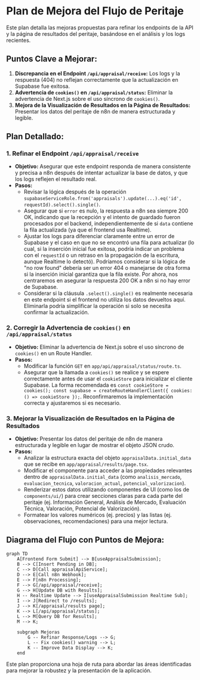 # Plan de Mejora del Flujo de Peritaje

Este plan detalla las mejoras propuestas para refinar los endpoints de la API y la página de resultados del peritaje, basándose en el análisis y los logs recientes.

## Puntos Clave a Mejorar:

1.  **Discrepancia en el Endpoint `/api/appraisal/receive`:** Los logs y la respuesta (404) no reflejan correctamente que la actualización en Supabase fue exitosa.
2.  **Advertencia de `cookies()` en `/api/appraisal/status`:** Eliminar la advertencia de Next.js sobre el uso síncrono de `cookies()`.
3.  **Mejora de la Visualización de Resultados en la Página de Resultados:** Presentar los datos del peritaje de n8n de manera estructurada y legible.

## Plan Detallado:

### 1. Refinar el Endpoint `/api/appraisal/receive`

*   **Objetivo:** Asegurar que este endpoint responda de manera consistente y precisa a n8n después de intentar actualizar la base de datos, y que los logs reflejen el resultado real.
*   **Pasos:**
    *   Revisar la lógica después de la operación `supabaseServiceRole.from('appraisals').update(...).eq('id', requestId).select().single()`.
    *   Asegurar que si `error` es nulo, la respuesta a n8n sea siempre 200 OK, indicando que la recepción y el intento de guardado fueron procesados por el backend, independientemente de si `data` contiene la fila actualizada (ya que el frontend usa Realtime).
    *   Ajustar los logs para diferenciar claramente entre un error de Supabase y el caso en que no se encontró una fila para actualizar (lo cual, si la inserción inicial fue exitosa, podría indicar un problema con el `requestId` o un retraso en la propagación de la escritura, aunque Realtime lo detectó). Podríamos considerar si la lógica de "no row found" debería ser un error 404 o manejarse de otra forma si la inserción inicial garantiza que la fila existe. Por ahora, nos centraremos en asegurar la respuesta 200 OK a n8n si no hay error de Supabase.
    *   Considerar si la cláusula `.select().single()` es realmente necesaria en este endpoint si el frontend no utiliza los datos devueltos aquí. Eliminarla podría simplificar la operación si solo se necesita confirmar la actualización.

### 2. Corregir la Advertencia de `cookies()` en `/api/appraisal/status`

*   **Objetivo:** Eliminar la advertencia de Next.js sobre el uso síncrono de `cookies()` en un Route Handler.
*   **Pasos:**
    *   Modificar la función `GET` en `app/api/appraisal/status/route.ts`.
    *   Asegurar que la llamada a `cookies()` se realice y se espere correctamente antes de usar el `cookieStore` para inicializar el cliente Supabase. La forma recomendada es `const cookieStore = cookies(); const supabase = createRouteHandlerClient({ cookies: () => cookieStore });`. Reconfirmaremos la implementación correcta y ajustaremos si es necesario.

### 3. Mejorar la Visualización de Resultados en la Página de Resultados

*   **Objetivo:** Presentar los datos del peritaje de n8n de manera estructurada y legible en lugar de mostrar el objeto JSON crudo.
*   **Pasos:**
    *   Analizar la estructura exacta del objeto `appraisalData.initial_data` que se recibe en `app/appraisal/results/page.tsx`.
    *   Modificar el componente para acceder a las propiedades relevantes dentro de `appraisalData.initial_data` (como `analisis_mercado`, `evaluacion_tecnica`, `valoracion_actual`, `potencial_valorizacion`).
    *   Renderizar estos datos utilizando componentes de UI (como los de `components/ui/`) para crear secciones claras para cada parte del peritaje (ej. Información General, Análisis de Mercado, Evaluación Técnica, Valoración, Potencial de Valorización).
    *   Formatear los valores numéricos (ej. precios) y las listas (ej. observaciones, recomendaciones) para una mejor lectura.

## Diagrama del Flujo con Puntos de Mejora:

```mermaid
graph TD
    A[Frontend Form Submit] --> B[useAppraisalSubmission];
    B --> C[Insert Pending in DB];
    C --> D[Call appraisalApiService];
    D --> E[Call n8n Webhook];
    E --> F[n8n Processing];
    F --> G[/api/appraisal/receive];
    G --> H[Update DB with Results];
    H -- Realtime Update --> I[useAppraisalSubmission Realtime Sub];
    I --> J[Redirect to /results];
    J --> K[/appraisal/results page];
    K --> L[/api/appraisal/status];
    L --> M[Query DB for Results];
    M --> K;

    subgraph Mejoras
        G -- Refinar Response/Logs --> G;
        L -- Fix cookies() warning --> L;
        K -- Improve Data Display --> K;
    end
```

Este plan proporciona una hoja de ruta para abordar las áreas identificadas para mejorar la robustez y la presentación de la aplicación.